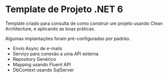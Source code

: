 # Template de Projeto .NET 6

Template criado para consulta de como construir um projeto usando Clean Architecture, e aplicando as boas práticas.

Algumas implantações foram pré-configuradas por padrão:

- Envio Async de e-mails
- Serviço para conexão a uma API externa
- Repository Genérico
- Mapping usando Fluent API
- DbContext usando SqlServer
